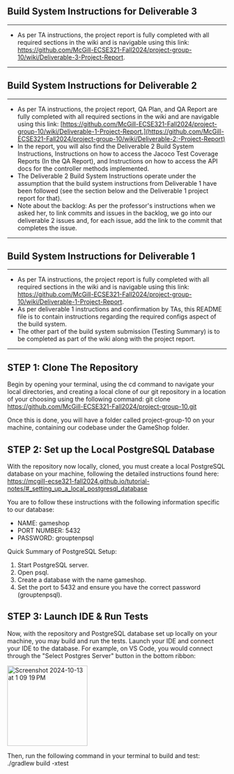 Build System Instructions for Deliverable 3
--------
------------------------------------------------------------------------------------------------------------------------------------------------------------------------
* As per TA instructions, the project report is fully completed with all required sections in the wiki and is navigable using this link: https://github.com/McGill-ECSE321-Fall2024/project-group-10/wiki/Deliverable-3-Project-Report.
------------------------------------------------------------------------------------------------------------------------------------------------------------------------



Build System Instructions for Deliverable 2
--------
------------------------------------------------------------------------------------------------------------------------------------------------------------------------
* As per TA instructions, the project report, QA Plan, and QA Report are fully completed with all required sections in the wiki and are navigable using this link: [https://github.com/McGill-ECSE321-Fall2024/project-group-10/wiki/Deliverable-1-Project-Report.](https://github.com/McGill-ECSE321-Fall2024/project-group-10/wiki/Deliverable-2:-Project-Report)
* In the report, you will also find the Deliverable 2 Build System Instructions, Instructions on how to access the Jacoco Test Coverage Reports (In the QA Report), and Instructions on how to access the API docs for the controller methods implemented.
* The Deliverable 2 Build System Instructions operate under the assumption that the build system instructions from Deliverable 1 have been followed (see the section below and the Deliverable 1 project report for that).
* Note about the backlog: As per the professor's instructions when we asked her, to link commits and issues in the backlog, we go into our deliverable 2 issues and, for each issue, add the link to the commit that completes the issue.
------------------------------------------------------------------------------------------------------------------------------------------------------------------------



Build System Instructions for Deliverable 1
--------

------------------------------------------------------------------------------------------------------------------------------------------------------------------------
* As per TA instructions, the project report is fully completed with all required sections in the wiki and is navigable using this link: https://github.com/McGill-ECSE321-Fall2024/project-group-10/wiki/Deliverable-1-Project-Report.
* As per deliverable 1 instructions and confirmation by TAs, this README file is to contain instructions regarding the required configs aspect of the build system.
* The other part of the build system submission (Testing Summary) is to be completed as part of the wiki along with the project report.
------------------------------------------------------------------------------------------------------------------------------------------------------------------------

STEP 1: Clone The Repository
--------
Begin by opening your terminal, using the cd command to navigate your local directories, and creating a local clone of our git repository in a location of your choosing using the following command:
git clone https://github.com/McGill-ECSE321-Fall2024/project-group-10.git

Once this is done, you will have a folder called project-group-10 on your machine, containing our codebase under the GameShop folder.


STEP 2: Set up the Local PostgreSQL Database
--------

With the repository now locally, cloned, you must create a local PostgreSQL database on your machine, 
following the detailed instructions found here: https://mcgill-ecse321-fall2024.github.io/tutorial-notes/#_setting_up_a_local_postgresql_database

You are to follow these instructions with the following information specific to our database:
- NAME: gameshop
- PORT NUMBER: 5432
- PASSWORD: grouptenpsql


Quick Summary of PostgreSQL Setup:
1. Start PostgreSQL server.
2. Open psql.
3. Create a database with the name gameshop.
4. Set the port to 5432 and ensure you have the correct password (grouptenpsql).

STEP 3: Launch IDE & Run Tests
--------
Now, with the repository and PostgreSQL database set up locally on your machine, you may build and run the tests.
Launch your IDE and connect your IDE to the database. For example, on VS Code, you would connect through the "Select Postgres Server" button in the bottom ribbon:

<img width="184" alt="Screenshot 2024-10-13 at 1 09 19 PM" src="https://github.com/user-attachments/assets/a94c06a4-a278-4775-aae0-bf973ba3e82b">


Then, run the following command in your terminal to build and test: ./gradlew build -xtest
